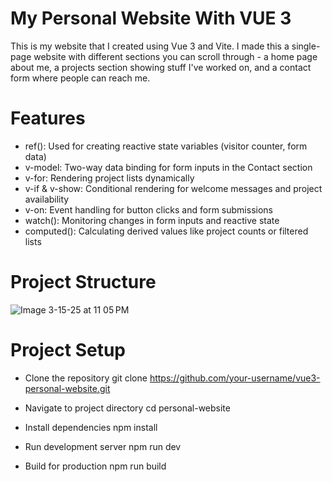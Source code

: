 # My Personal Website With VUE 3
This is my website that I created using Vue 3 and Vite. I made this a single-page website with different sections you can scroll through - a home page about me, a projects section showing stuff I've worked on, and a contact form where people can reach me.

# Features
* ref(): Used for creating reactive state variables (visitor counter, form data)
* v-model: Two-way data binding for form inputs in the Contact section
* v-for: Rendering project lists dynamically
* v-if & v-show: Conditional rendering for welcome messages and project availability
* v-on: Event handling for button clicks and form submissions
* watch(): Monitoring changes in form inputs and reactive state
* computed(): Calculating derived values like project counts or filtered lists


# Project Structure
![Image 3-15-25 at 11 05 PM](https://github.com/user-attachments/assets/2e7e6e3c-8066-4dd2-adf0-a583cec735dc)

# Project Setup
* Clone the repository
git clone https://github.com/your-username/vue3-personal-website.git

* Navigate to project directory
cd personal-website

* Install dependencies
npm install

* Run development server
npm run dev

* Build for production
npm run build

